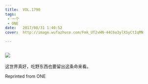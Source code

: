 ```yaml
---
title:	VOL.1790
tags:
 - 一个
 - ONE
date:	2017/08/31 1:40:52
cover:	http://image.wufazhuce.com/Fmk_UT2vHN-44C6u3ylXSyCtIqMN

---
```

![](http://image.wufazhuce.com/Fmk_UT2vHN-44C6u3ylXSyCtIqMN)
---

这世界真好，吃野东西也要留出这条命来看。
 
Reprinted from ONE
